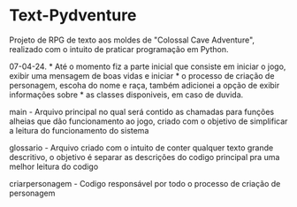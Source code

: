# Text-Pydventure
Projeto de RPG de texto aos moldes de "Colossal Cave Adventure", realizado com o intuito de praticar programação em Python.

07-04-24. * Até o momento fiz a parte inicial que consiste em iniciar o jogo, exibir uma mensagem de boas vidas e iniciar 
          * o processo de criação de personagem, escoha do nome e raça, também adicionei a opção de exibir informações sobre
          * as classes disponiveis, em caso de duvida. 



main -    Arquivo principal no qual será contido as chamadas para funções alheias que dão 
          funcionamento ao jogo, criado com o objetivo de simplificar a leitura do funcionamento do sistema 

glossario - Arquivo criado com o intuito de conter qualquer texto grande descritivo, o objetivo é 
            separar as descrições do codigo principal pra uma melhor leitura do codigo

criarpersonagem - Codigo responsável por todo o processo de criação de personagem
